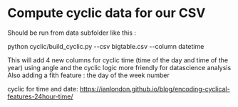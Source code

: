 # Compute cyclic data for our CSV

Should be run from data subfolder like this :

python cyclic/build_cyclic.py --csv bigtable.csv --column datetime

This will add 4 new columns for cyclic time (time of the day and time of the year)
using angle and the cyclic logic more friendly for datascience analysis
Also adding a fith feature : the day of the week number

cyclic for time and date: https://ianlondon.github.io/blog/encoding-cyclical-features-24hour-time/
